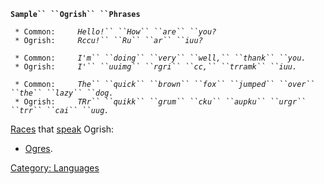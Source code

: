**`Sample`` ``Ogrish`` ``Phrases`**  
  
` * Common:     `*`Hello!`` ``How`` ``are`` ``you?`*  
` * Ogrish:     `*`Rccu!`` ``Ru`` ``ar`` ``iuu?`*  
  
` * Common:     `*`I'm`` ``doing`` ``very`` ``well,`` ``thank`` ``you.`*  
` * Ogrish:     `*`I'`` ``uuimg`` ``rgri`` ``cc,`` ``trramk`` ``iuu.`*  
  
` * Common:     `*`The`` ``quick`` ``brown`` ``fox`` ``jumped`` ``over`` ``the`` ``lazy`` ``dog.`*  
` * Ogrish:     `*`TRr`` ``quikk`` ``grum`` ``cku`` ``aupku`` ``urgr`` ``trr`` ``cai`` ``uug.`*

[Races](:Category:_Races.md "wikilink") that
[speak](Speak.md "wikilink") Ogrish:

-   [Ogres](Ogres.md "wikilink").

[Category: Languages](Category:_Languages "wikilink")
